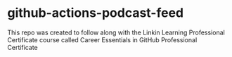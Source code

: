 # github-actions-podcast-feed
This repo was created to follow along with the Linkin Learning Professional Certificate course called Career Essentials in GitHub Professional Certificate
